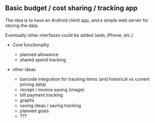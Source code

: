 Basic budget / cost sharing / tracking app
------------------

The idea is to have an Android client app, and a simple web server for storing the data.

Eventually other interfaces could be added (web, iPhone, etc.)


- Core functionality
  - planned allowance
  - shared spend tracking

- other ideas
  - barcode integration for tracking items (and historical vs current pricing data)
  - reciept / invoice saving (image)
  - bill payment tracking
  - graphs
  - saving ideas / saving tracking
  - planned goals
  - ???